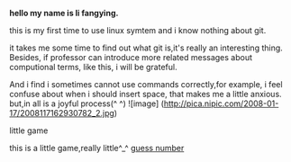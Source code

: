**hello my name is li fangying.**<p>
this is my first time to use linux symtem and i know nothing about git.<p>
it takes me some time to find out what git is,it's really an interesting thing. Besides, if professor can introduce more related messages about computional terms, like this, i will be grateful.<p>
And i find i sometimes cannot use commands correctly,for example, i feel confuse about when i should insert space, that makes me a little anxious. but,in all is a joyful process(^ ^)
![image] (http://pica.nipic.com/2008-01-17/2008117162930782_2.jpg)

little game<p>
this is a little game,really little^_^
[guess number](https://github.com/FangYingLi/computationalphysics_N2013301020027/blob/master/guess_number.py)
